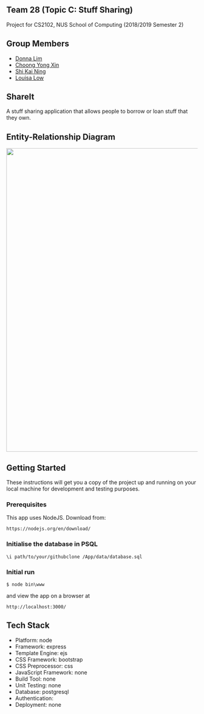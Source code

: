 ## Team 28 (Topic C: Stuff Sharing)
Project for CS2102, NUS School of Computing (2018/2019 Semester 2)

## Group Members 
* [Donna Lim](https://github.com/donna-lim)
* [Choong Yong Xin](https://github.com/choongyx)
* [Shi Kai Ning](https://github.com/shikaining)
* [Louisa Low](https://github.com/louisallh152)

## ShareIt
A stuff sharing application that allows people to borrow or loan stuff that they own.

## Entity-Relationship Diagram
<p align="center">
  <img width="800" src="https://github.com/louisallh152/ShareShare/blob/master/ER_Model.png">
</p>

## Getting Started

These instructions will get you a copy of the project up and running on your local machine for development and testing purposes. 

### Prerequisites

This app uses NodeJS. Download from:

```
https://nodejs.org/en/download/
```

### Initialise the database in PSQL

```
\i path/to/your/githubclone /App/data/database.sql
```

### Initial run

```
$ node bin\www
```
and view the app on a browser at 

```
http://localhost:3000/
```

## Tech Stack
* Platform: node
* Framework: express
* Template Engine: ejs
* CSS Framework: bootstrap
* CSS Preprocessor: css
* JavaScript Framework: none
* Build Tool: none
* Unit Testing: none
* Database: postgresql
* Authentication:
* Deployment: none

